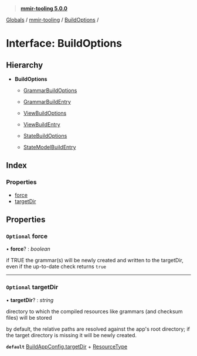 > **[mmir-tooling 5.0.0](../README.md)**

[Globals](../README.md) / [mmir-tooling](../modules/mmir_tooling.md) / [BuildOptions](mmir_tooling.buildoptions.md) /

# Interface: BuildOptions

## Hierarchy

* **BuildOptions**

  * [GrammarBuildOptions](mmir_tooling.grammarbuildoptions.md)

  * [GrammarBuildEntry](mmir_tooling.grammarbuildentry.md)

  * [ViewBuildOptions](mmir_tooling.viewbuildoptions.md)

  * [ViewBuildEntry](mmir_tooling.viewbuildentry.md)

  * [StateBuildOptions](mmir_tooling.statebuildoptions.md)

  * [StateModelBuildEntry](mmir_tooling.statemodelbuildentry.md)

## Index

### Properties

* [force](mmir_tooling.buildoptions.md#optional-force)
* [targetDir](mmir_tooling.buildoptions.md#optional-targetdir)

## Properties

### `Optional` force

• **force**? : *boolean*

if TRUE the grammar(s) will be newly created and written to the targetDir,
even if the up-to-date check returns `true`

___

### `Optional` targetDir

• **targetDir**? : *string*

directory to which the compiled resources like grammars (and checksum files) will be stored

by default, the relative paths are resolved against the app's root directory;
if the target directory is missing it will be newly created.

**`default`** [BuildAppConfig.targetDir](mmir_tooling.buildappconfig.md#optional-targetdir) + [ResourceType](../modules/mmir_tooling.md#resourcetype)